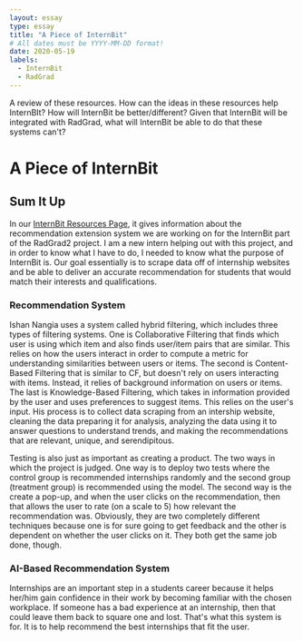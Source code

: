 ```yaml
---
layout: essay
type: essay
title: "A Piece of InternBit"
# All dates must be YYYY-MM-DD format!
date: 2020-05-19
labels:
  - InternBit
  - RadGrad
---
```


A review of these resources. How can the ideas in these resources help InternBIt?
How will InternBit be better/different? Given that InternBit will be integrated with RadGrad, what will InternBit be able to do that these systems can't?

# A Piece of InternBit

## Sum It Up
In our [InternBit Resources Page](https://radgrad.github.io/docs/internbit/resources/), it gives information about the recommendation extension system we are working on for the InternBit part of the RadGrad2 project.  I am a new intern helping out with this project, and in order to know what I have to do, I needed to know what the purpose of InternBit is.  Our goal essentially is to scrape data off of internship websites and be able to deliver an accurate recommendation for students that would match their interests and qualifications.  
### Recommendation System
Ishan Nangia uses a system called hybrid filtering, which includes three types of filtering systems.  One is Collaborative Filtering that finds which user is using which item and also finds user/item pairs that are similar.  This relies on how the users interact in order to compute a metric for understanding similarities between users or items.  The second is Content-Based Filtering that is similar to CF, but doesn't rely on users interacting with items.  Instead, it relies of background information on users or items.  The last is Knowledge-Based Filtering, which takes in information provided by the user and uses preferences to suggest items.  This relies on the user's input.  His process is to collect data scraping from an intership website, cleaning the data preparing it for analysis, analyzing the data using it to answer questions to understand trends, and making the recommendations that are relevant, unique, and serendipitous. 

Testing is also just as important as creating a product.  The two ways in which the project is judged.  One way is to deploy two tests where the control group is recommended internships randomly and the second group (treatment group) is recommended using the model.  The second way is the create a pop-up, and when the user clicks on the recommendation, then that allows the user to rate (on a scale to 5) how relevant the recommendation was.  Obviously, they are two completely different techniques because one is for sure going to get feedback and the other is dependent on whether the user clicks on it.  They both get the same job done, though.  

### AI-Based Recommendation System
Internships are an important step in a students career because it helps her/him gain confidence in their work by becoming familiar with the chosen workplace.  If someone has a bad experience at an internship, then that could leave them back to square one and lost.  That's what this system is for.  It is to help recommend the best internships that fit the user.  

